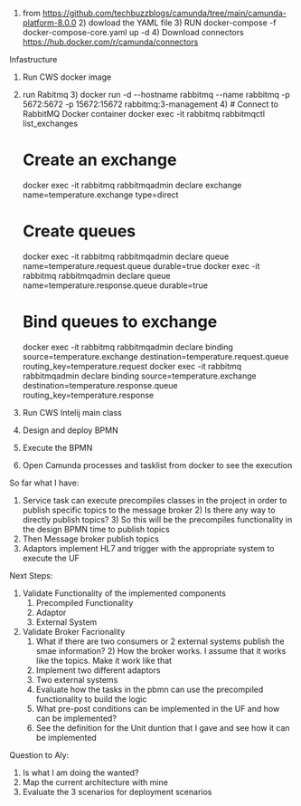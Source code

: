 1) from https://github.com/techbuzzblogs/camunda/tree/main/camunda-platform-8.0.0
   2) dowload the YAML file
   3) RUN docker-compose -f docker-compose-core.yaml up -d
   4) Download connectors https://hub.docker.com/r/camunda/connectors


Infastructure
1) Run CWS docker image
2) run Rabitmq
   3) docker run -d --hostname rabbitmq --name rabbitmq -p 5672:5672 -p 15672:15672 rabbitmq:3-management
   4) # Connect to RabbitMQ Docker container
   docker exec -it rabbitmq rabbitmqctl list_exchanges
   
   # Create an exchange
   docker exec -it rabbitmq rabbitmqadmin declare exchange name=temperature.exchange type=direct
   
   # Create queues
   docker exec -it rabbitmq rabbitmqadmin declare queue name=temperature.request.queue durable=true
   docker exec -it rabbitmq rabbitmqadmin declare queue name=temperature.response.queue durable=true
   
   # Bind queues to exchange
   docker exec -it rabbitmq rabbitmqadmin declare binding source=temperature.exchange destination=temperature.request.queue routing_key=temperature.request
   docker exec -it rabbitmq rabbitmqadmin declare binding source=temperature.exchange destination=temperature.response.queue routing_key=temperature.response

2) Run CWS Intelij main class
3) Design and deploy BPMN
4) Execute the BPMN
5) Open Camunda processes and tasklist from docker to see the execution


So far what I have:
1) Service task can execute precompiles classes in the project in order to publish specific topics to the message broker
   2) Is there any way to directly publish topics?
   3) So this will be the precompiles functionality in the design BPMN time to publish topics
3) Then Message broker publish topics
4) Adaptors implement HL7 and trigger with the appropriate system to execute the UF

Next Steps:
1) Validate Functionality of the implemented components
   1) Precompiled Functionality
   2) Adaptor
   3) External System
2) Validate Broker Facrionality
   1) What if there are two consumers or 2 external systems publish the smae information?
      2) How the broker works. I  assume that it works like the topics. Make it work like that
   2) Implement two different adaptors 
   3) Two external systems 
   4) Evaluate how the tasks in the pbmn can use the precompiled functionality to build the logic
   5) What pre-post conditions can be implemented in the UF and how can be implemented?
   6) See the definition for the Unit duntion that I gave and see how it can be implemented

Question to Aly:
1) Is what I am doing the wanted?
2) Map the current architecture with mine
3) Evaluate the 3 scenarios for deployment scenarios
